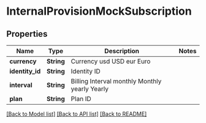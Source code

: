 # InternalProvisionMockSubscription

## Properties

Name | Type | Description | Notes
------------ | ------------- | ------------- | -------------
**currency** | **String** | Currency usd USD eur Euro | 
**identity_id** | **String** | Identity ID | 
**interval** | **String** | Billing Interval monthly Monthly yearly Yearly | 
**plan** | **String** | Plan ID | 

[[Back to Model list]](../README.md#documentation-for-models) [[Back to API list]](../README.md#documentation-for-api-endpoints) [[Back to README]](../README.md)


